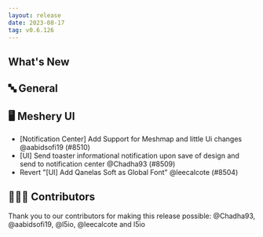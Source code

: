 ```yaml
---
layout: release
date: 2023-08-17
tag: v0.6.126
---
```


## What's New
## 🔤 General
## 🖥 Meshery UI

- [Notification Center] Add Support for Meshmap and little Ui changes @aabidsofi19 (#8510)
- [UI] Send toaster informational notification upon save of design and send to notification center @Chadha93 (#8509)
- Revert "[UI] Add Qanelas Soft as Global Font" @leecalcote (#8504)

## 👨🏽‍💻 Contributors

Thank you to our contributors for making this release possible:
@Chadha93, @aabidsofi19, @l5io, @leecalcote and l5io
